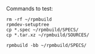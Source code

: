 Commands to test:

```
rm -rf ~/rpmbuild
rpmdev-setuptree
cp *.spec ~/rpmbuild/SPECS/
cp *.tar.xz ~/rpmbuild/SOURCES/
```

```
rpmbuild -bb ~/rpmbuild/SPECS/
```
